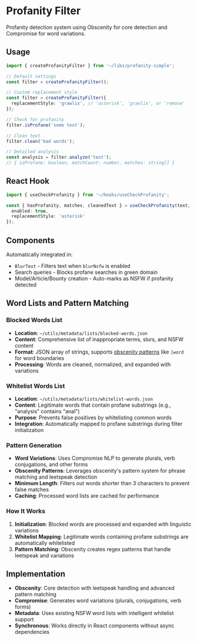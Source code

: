 # Profanity Filter

Profanity detection system using Obscenity for core detection and Compromise for word variations.

## Usage

```typescript
import { createProfanityFilter } from '~/libs/profanity-simple';

// Default settings
const filter = createProfanityFilter();

// Custom replacement style
const filter = createProfanityFilter({
  replacementStyle: 'grawlix', // 'asterisk', 'grawlix', or 'remove'
});

// Check for profanity
filter.isProfane('some text');

// Clean text
filter.clean('bad words');

// Detailed analysis
const analysis = filter.analyze('text');
// { isProfane: boolean, matchCount: number, matches: string[] }
```

## React Hook

```typescript
import { useCheckProfanity } from '~/hooks/useCheckProfanity';

const { hasProfanity, matches, cleanedText } = useCheckProfanity(text, {
  enabled: true,
  replacementStyle: 'asterisk'
});
```

## Components

Automatically integrated in:
- `BlurText` - Filters text when `blurNsfw` is enabled
- Search queries - Blocks profane searches in green domain
- Model/Article/Bounty creation - Auto-marks as NSFW if profanity detected

## Word Lists and Pattern Matching

### Blocked Words List
- **Location**: `~/utils/metadata/lists/blocked-words.json`
- **Content**: Comprehensive list of inappropriate terms, slurs, and NSFW content
- **Format**: JSON array of strings, supports [obscenity patterns](https://github.com/jo3-l/obscenity/blob/main/docs/guide/patterns.md) like `|word` for word boundaries
- **Processing**: Words are cleaned, normalized, and expanded with variations

### Whitelist Words List
- **Location**: `~/utils/metadata/lists/whitelist-words.json`
- **Content**: Legitimate words that contain profane substrings (e.g., "analysis" contains "anal")
- **Purpose**: Prevents false positives by whitelisting common words
- **Integration**: Automatically mapped to profane substrings during filter initialization

### Pattern Generation
- **Word Variations**: Uses Compromise NLP to generate plurals, verb conjugations, and other forms
- **Obscenity Patterns**: Leverages obscenity's pattern system for phrase matching and leetspeak detection
- **Minimum Length**: Filters out words shorter than 3 characters to prevent false matches
- **Caching**: Processed word lists are cached for performance

### How It Works
1. **Initialization**: Blocked words are processed and expanded with linguistic variations
2. **Whitelist Mapping**: Legitimate words containing profane substrings are automatically whitelisted
3. **Pattern Matching**: Obscenity creates regex patterns that handle leetspeak and variations

## Implementation

- **Obscenity**: Core detection with leetspeak handling and advanced pattern matching
- **Compromise**: Generates word variations (plurals, conjugations, verb forms)
- **Metadata**: Uses existing NSFW word lists with intelligent whitelist support
- **Synchronous**: Works directly in React components without async dependencies
